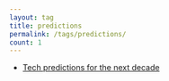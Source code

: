 ```yaml
---
layout: tag
title: predictions
permalink: /tags/predictions/
count: 1
---
```


- [Tech predictions for the next decade](https://michaelcurrin.github.io/coding-blog/2022/06/05/tech-predictions-for-the-next-decade.html)
